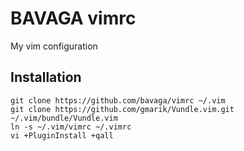 # BAVAGA vimrc

My vim configuration

## Installation
    git clone https://github.com/bavaga/vimrc ~/.vim
    git clone https://github.com/gmarik/Vundle.vim.git ~/.vim/bundle/Vundle.vim
    ln -s ~/.vim/vimrc ~/.vimrc
    vi +PluginInstall +qall
